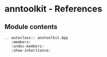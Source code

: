 anntoolkit - References
==================

Module contents
---------------

```eval_rst
.. autoclass:: anntoolkit.App
   :members:
   :undoc-members:
   :show-inheritance:
```
